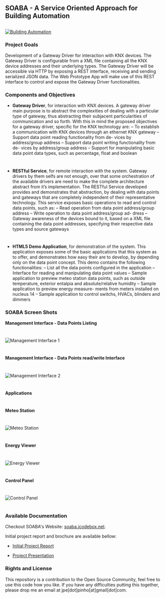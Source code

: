 ## SOABA - A Service Oriented Approach for Building Automation ##
##
[
![Building Automation](https://bitbucket.org/repo/enyMp6/images/1779593493-Screen%20Shot%202015-03-11%20at%2001.45.50.png)
](http://soaba.icodebox.net)

### Project Goals ###
 
Development of a Gateway Driver for interaction with KNX devices. The Gateway Driver is configurable from a XML file containing all the KNX device addresses and their underlying types. The Gateway Driver will be accessible via HTTP by exposing a REST interface, receiving and sending serialized JSON data. The Web Prototype App will make use of this REST interface to control and expose the Gateway Driver functionalities.

### Components and Objectives ###

* **Gateway Driver**, for interaction with KNX devices. A gateway driver main purpose is to abstract the complexities of dealing with a particular type of gateway, thus abstracting their subjacent particularities of communication and so forth. With this in mind the proposed objectives for a gateway driver, specific for the KNX technology are:
– To establish a communication with KNX devices through an ethernet KNX gateway
– Support data point reading functionality from de- vices by address/group address
– Support data point writing functionality from de- vices by address/group address
– Support for manipulating basic data point data types, such as percentage, float and boolean
#
* **RESTful Service**, for remote interaction with the system. Gateway drivers by them selfs are not enough, over that some orchestration of the available drivers are need to make the complete architecture abstract from it’s implementation. The RESTful Service developed provides and demonstrates that abstraction, by dealing with data points and gateways that are completely independent of their representative technology. This service exposes basic operations to read and control data points, such as:
– Read operation from data point address/group address
– Write operation to data point address/group ad- dress
– Gateway awareness of the devices bound to it, based on a XML file containing the data point addresses, specifying their respective data types and source gateways
#
* **HTML5 Demo Application**, for demonstration of the system. This application exposes some of the basic applications that this system as to offer, and demonstrates how easy their are to develop, by depending only on the data point concept. This demo contains the following functionalities:
 – List all the data points configured in the application
 – Interface for reading and manipulating data point values
 – Sample application to preview meteo station data points, such as outside temperature, exterior entalpia and absolute/relative humidity
 – Sample application to preview energy measure- ments from meters installed on nucleus 14
 – Sample application to control switchs, HVACs, blinders and dimmers

### SOABA Screen Shots ###

**Management Interface - Data Points Listing**
#
![Management Interface 1](https://bitbucket.org/jpinho/soaba/downloads/mminterface1.png)
#
**Management Interface - Data Points read/write Interface**
#
![Management Interface 2](https://bitbucket.org/jpinho/soaba/downloads/mminterface2.png)
#
#
**Applications**
#
**Meteo Station**
#
![Meteo Station](https://bitbucket.org/jpinho/soaba/downloads/meteo-station.png)
#
**Energy Viewer**
#
![Energy Viewer](https://bitbucket.org/jpinho/soaba/downloads/energyviewer.png)
#
**Control Panel**
#
![Control Panel](https://bitbucket.org/jpinho/soaba/downloads/controlpanel.png)
#

### Available Documentation ###

Checkout SOABA's Website: [soaba.icodebox.net](soaba.icodebox.net).

Initial project report and brochure are available bellow:
 
- [Initial Project Report](https://bitbucket.org/jpinho/soaba/downloads/MEIC-TP-AI-66047_FINAL.pdf)

- [Project Presentation](https://bitbucket.org/jpinho/soaba/downloads/slides.pdf)

### Rights and License ###

This repository is a contribution to the Open Source Community, feel free to use this code how you like.
If you have any difficulties putting this together, please drop me an email at jpe[dot]pinho[at]gmail[dot]com.